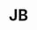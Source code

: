 ---
title: "JB"
position: "Guard"
height: "6'"
image: "https://placehold.co/80x80/png"
bio: "Crafty Combo guard with foundational understanding of on-ball and off ball guard play. Tough and smart serving as a defensive asset and lethal off-ball threat."
team: "17U"
--- 